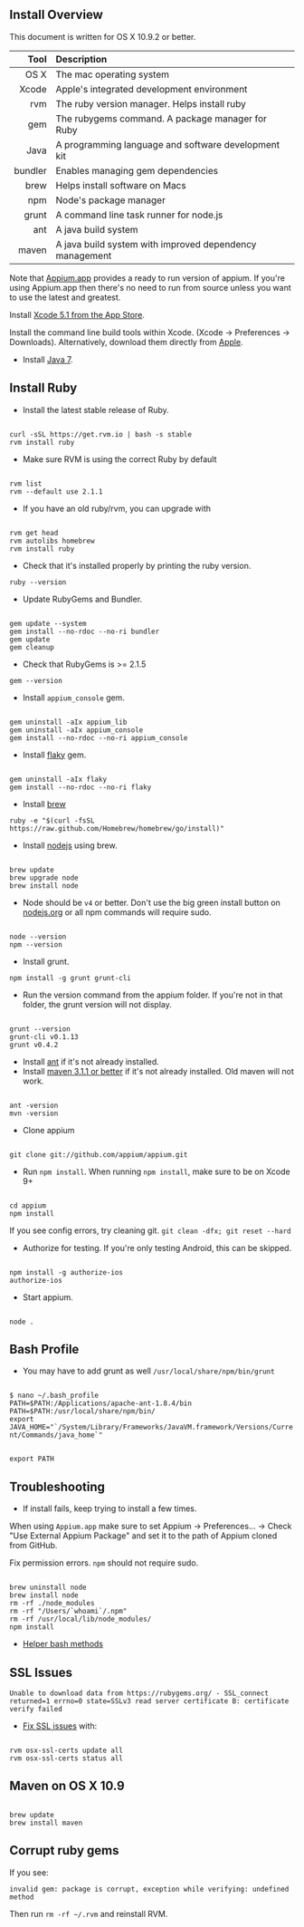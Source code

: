 ## Install Overview

This document is written for OS X 10.9.2 or better.

   Tool | Description
     --:|:--
OS X    | The mac operating system
Xcode   | Apple's integrated development environment
rvm     | The ruby version manager. Helps install ruby
gem     | The rubygems command. A package manager for Ruby
Java    | A programming language and software development kit
bundler | Enables managing gem dependencies
brew    | Helps install software on Macs
npm     | Node's package manager
grunt   | A command line task runner for node.js
ant     | A java build system
maven   | A java build system with improved dependency management

Note that [Appium.app](http://appium.io/) provides a ready to run version of
appium. If you're using Appium.app then there's no need to run from source unless
you want to use the latest and greatest.

Install [Xcode 5.1 from the App Store](https://developer.apple.com/downloads/index.action).

Install the command line build tools within Xcode. (Xcode -> Preferences -> Downloads).
Alternatively, download them directly from [Apple](https://developer.apple.com/downloads/index.action).

- Install [Java 7](http://www.oracle.com/technetwork/java/javase/downloads/index.html).

## Install Ruby

- Install the latest stable release of Ruby.

<code>
curl -sSL https://get.rvm.io | bash -s stable
rvm install ruby
</code>

- Make sure RVM is using the correct Ruby by default

<code>
rvm list
rvm --default use 2.1.1
</code>

- If you have an old ruby/rvm, you can upgrade with

<code>
rvm get head
rvm autolibs homebrew
rvm install ruby
</code>

- Check that it's installed properly by printing the ruby version.

`ruby --version`

- Update RubyGems and Bundler.

<code>
gem update --system
gem install --no-rdoc --no-ri bundler
gem update
gem cleanup
</code>

- Check that RubyGems is >= 2.1.5

`gem --version`

- Install `appium_console` gem.

<code>
gem uninstall -aIx appium_lib
gem uninstall -aIx appium_console
gem install --no-rdoc --no-ri appium_console
</code>

- Install [flaky](https://github.com/appium/flaky) gem.

<code>
gem uninstall -aIx flaky
gem install --no-rdoc --no-ri flaky
</code>

- Install [brew](http://mxcl.github.io/homebrew/)

`ruby -e "$(curl -fsSL https://raw.github.com/Homebrew/homebrew/go/install)"`

- Install [nodejs](http://nodejs.org/) using brew.

<code>
brew update
brew upgrade node
brew install node
</code>

- Node should be `v4` or better.
Don't use the big green install button on [nodejs.org](http://nodejs.org/) or
all npm commands will require sudo.

<code>
node --version
npm --version
</code>

- Install grunt.

`npm install -g grunt grunt-cli`

- Run the version command from the appium folder. If you're not in that
folder, the grunt version will not display.

<code>
grunt --version
grunt-cli v0.1.13
grunt v0.4.2
</code>

- Install [ant](http://ant.apache.org/) if it's not already installed.
- Install [maven 3.1.1 or better](http://maven.apache.org/download.cgi) if
it's not already installed. Old maven will not work.

<code>
ant -version
mvn -version
</code>

- Clone appium

<code>
git clone git://github.com/appium/appium.git
</code>

- Run `npm install`. When running `npm install`, make sure to be on Xcode 9+

<code>
cd appium
npm install
</code>

If you see config errors, try cleaning git. `git clean -dfx; git reset --hard`

- Authorize for testing. If you're only testing Android, this can be skipped.

<code>
npm install -g authorize-ios
authorize-ios
</code>

- Start appium.

<code>
node .
</code>

## Bash Profile

- You may have to add grunt as well `/usr/local/share/npm/bin/grunt`

<code>
$ nano ~/.bash_profile
PATH=$PATH:/Applications/apache-ant-1.8.4/bin
PATH=$PATH:/usr/local/share/npm/bin/
export JAVA_HOME="`/System/Library/Frameworks/JavaVM.framework/Versions/Current/Commands/java_home`"

export PATH
</code>

## Troubleshooting

- If install fails, keep trying to install a few times.

When using `Appium.app` make sure to set Appium -> Preferences... -> Check
"Use External Appium Package" and set it to the path of Appium cloned from GitHub.

Fix permission errors. `npm` should not require sudo.

<code>
brew uninstall node
brew install node
rm -rf ./node_modules
rm -rf "/Users/`whoami`/.npm"
rm -rf /usr/local/lib/node_modules/
npm install
</code>

- [Helper bash methods](https://gist.github.com/bootstraponline/5580587)

## SSL Issues

`Unable to download data from https://rubygems.org/ - SSL_connect returned=1 errno=0 state=SSLv3 read server certificate B: certificate verify failed`

- [Fix SSL issues](http://railsapps.github.io/openssl-certificate-verify-failed.html) with:

<code>
rvm osx-ssl-certs update all
rvm osx-ssl-certs status all
</code>

## Maven on OS X 10.9

<code>
brew update
brew install maven
</code>

## Corrupt ruby gems

If you see:

`invalid gem: package is corrupt, exception while verifying: undefined method`

Then run `rm -rf ~/.rvm` and reinstall RVM.
